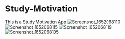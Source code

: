 # Study-Motivation
This is a Study Motivation App
![Screenshot_1652068110](https://user-images.githubusercontent.com/55560415/167369334-2452a4e0-74de-43e6-a6c5-fea2577d847f.png)
![Screenshot_1652068115](https://user-images.githubusercontent.com/55560415/167369343-6bebe6a2-59c8-4553-8e8a-93ae171a818f.png)
![Screenshot_1652068119](https://user-images.githubusercontent.com/55560415/167369351-c8945339-aab0-4fe4-bb0e-27fc34c1f4bf.png)
![Screenshot_1652068105](https://user-images.githubusercontent.com/55560415/167369355-0ed6eeb4-9ba0-4169-a53b-c3dee5926a84.png)
